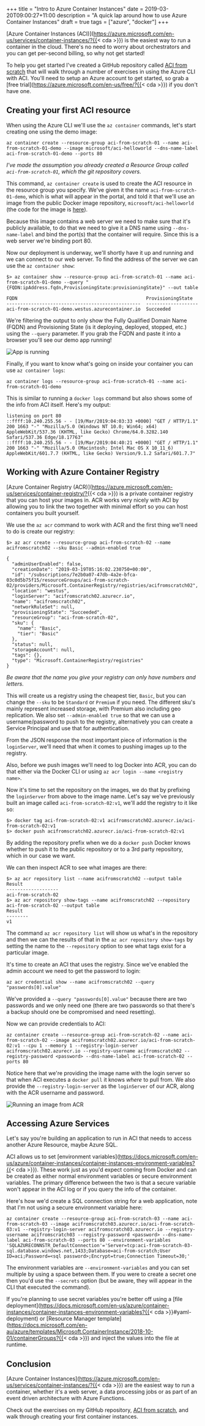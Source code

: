 +++
title = "Intro to Azure Container Instances"
date = 2019-03-20T09:00:27+11:00
description = "A quick lap around how to use Azure Container Instances"
draft = true
tags = ["azure", "docker"]
+++

[Azure Container Instances (ACI)](https://azure.microsoft.com/en-us/services/container-instances/?{{< cda >}}) is the easiest way to run a container in the cloud. There's no need to worry about orchestrators and you can get per-second billing, so why not get started!

To help you get started I've created a GitHub repository called [ACI from scratch](https://github.com/aaronpowell/aci-from-scratch) that will walk through a number of exercises in using the Azure CLI with ACI. You'll need to setup an Azure account to get started, so grab a [free trial](https://azure.microsoft.com/en-us/free/?{{< cda >}}) if you don't have one.

## Creating your first ACI resource

When using the Azure CLI we'll use the `az container` commands, let's start creating one using the demo image:

```
az container create --resource-group aci-from-scratch-01 --name aci-from-scratch-01-demo --image microsoft/aci-helloworld --dns-name-label aci-from-scratch-01-demo --ports 80
```

_I've made the assumption you already created a Resource Group called `aci-from-scratch-01`, which the git repository covers._

This command, `az container create` is used to create the ACI resource in the resource group you specify. We've given it the name `aci-from-scratch-01-demo`, which is what will appear in the portal, and told it that we'll use an image from the public Docker image repository, `microsoft/aci-helloworld` (the code for the image is [here](https://github.com/Azure-Samples/aci-helloworld)).

Because this image contains a web server we need to make sure that it's publicly available, to do that we need to give it a DNS name using `--dns-name-label` and bind the port(s) that the container will require. Since this is a web server we're binding port 80.

Now our deployment is underway, we'll shortly have it up and running and we can connect to our web server. To find the address of the server we can use the `az container show`:

```
$> az container show --resource-group aci-from-scratch-01 --name aci-from-scratch-01-demo --query "{FQDN:ipAddress.fqdn,ProvisioningState:provisioningState}" --out table

FQDN                                               ProvisioningState
-------------------------------------------------  -------------------
aci-from-scratch-01-demo.westus.azurecontainer.io  Succeeded
```

We're filtering the output to only show the Fully Qualified Domain Name (FQDN) and Provisioning State (is it deploying, deployed, stopped, etc.) using the `--query` parameter. If you grab the FQDN and paste it into a browser you'll see our demo app running!

![App is running](/images/aci-from-scratch/001.png)

Finally, if you want to know what's going on inside your container you can use `az container logs`:

```
az container logs --resource-group aci-from-scratch-01 --name aci-from-scratch-01-demo
```

This is similar to running a `docker logs` command but also shows some of the info from ACI itself. Here's my output:

```
listening on port 80
::ffff:10.240.255.56 - - [19/Mar/2019:04:03:33 +0000] "GET / HTTP/1.1" 200 1663 "-" "Mozilla/5.0 (Windows NT 10.0; Win64; x64) AppleWebKit/537.36 (KHTML, like Gecko) Chrome/64.0.3282.140 Safari/537.36 Edge/18.17763"
::ffff:10.240.255.56 - - [19/Mar/2019:04:40:21 +0000] "GET / HTTP/1.1" 200 1663 "-" "Mozilla/5.0 (Macintosh; Intel Mac OS X 10_11_6) AppleWebKit/601.7.7 (KHTML, like Gecko) Version/9.1.2 Safari/601.7.7"
```

## Working with Azure Container Registry

[Azure Container Registry (ACR)](https://azure.microsoft.com/en-us/services/container-registry/?{{< cda >}}) is a private container registry that you can host your images in. ACR works very nicely with ACI by allowing you to link the two together with minimal effort so you can host containers you built yourself.

We use the `az acr` command to work with ACR and the first thing we'll need to do is create our registry:

```
$> az acr create --resource-group aci-from-scratch-02 --name acifromscratch02 --sku Basic --admin-enabled true

{
  "adminUserEnabled": false,
  "creationDate": "2019-03-19T05:16:02.230750+00:00",
  "id": "/subscriptions/7e2b0a07-47db-4a2e-bfca-03c0d5b75f15/resourceGroups/aci-from-scratch-02/providers/Microsoft.ContainerRegistry/registries/acifromscratch02",
  "location": "westus",
  "loginServer": "acifromscratch02.azurecr.io",
  "name": "acifromscratch02",
  "networkRuleSet": null,
  "provisioningState": "Succeeded",
  "resourceGroup": "aci-from-scratch-02",
  "sku": {
    "name": "Basic",
    "tier": "Basic"
  },
  "status": null,
  "storageAccount": null,
  "tags": {},
  "type": "Microsoft.ContainerRegistry/registries"
}
```

_Be aware that the name you give your registry can only have numbers and letters._

This will create us a registry using the cheapest tier, `Basic`, but you can change the `--sku` to be `Standard` or `Premium` if you need. The different sku's mainly represent increased storage, with Premium also including geo replication. We also set `--admin-enabled true` so that we can use a username/password to push to the registry, alternatively you can create a Service Principal and use that for authentication.

From the JSON response the most important piece of information is the `loginServer`, we'll need that when it comes to pushing images up to the registry.

Also, before we push images we'll need to log Docker into ACR, you can do that either via the Docker CLI or using `az acr login --name <registry name>`.

Now it's time to set the repository on the images, we do that by prefixing the `loginServer` from above to the image name. Let's say we've previously built an image called `aci-from-scratch-02:v1`, we'll add the registry to it like so:

```
$> docker tag aci-from-scratch-02:v1 acifromscratch02.azurecr.io/aci-from-scratch-02:v1
$> docker push acifromscratch02.azurecr.io/aci-from-scratch-02:v1
```

By adding the repository prefix when we do a `docker push` Docker knows whether to push it to the public repository or to a 3rd party repository, which in our case we want.

We can then inspect ACR to see what images are there:

```
$> az acr repository list --name acifromscratch02 --output table
Result
-------------------
aci-from-scratch-02
$> az acr repository show-tags --name acifromscratch02 --repository aci-from-scratch-02 --output table
Result
--------
v1
```

The command `az acr repository list` will show us what's in the repository and then we can the results of that in the `az acr repository show-tags` by setting the name to the `--repository` option to see what tags exist for a particular image.

It's time to create an ACI that uses the registry. Since we've enabled the admin account we need to get the password to login:

```
az acr credential show --name acifromscratch02 --query "passwords[0].value"
```

We've provided a `--query "passwords[0].value"` because there are two passwords and we only need one (there are two passwords so that there's a backup should one be compromised and need resetting).

Now we can provide credentials to ACI:

```
az container create --resource-group aci-from-scratch-02 --name aci-from-scratch-02 --image acifromscratch02.azurecr.io/aci-from-scratch-02:v1 --cpu 1 --memory 1 --registry-login-server acifromscratch02.azurecr.io --registry-username acifromscratch02 --registry-password <password> --dns-name-label aci-from-scratch-02 --ports 80
```

Notice here that we're providing the image name with the login server so that when ACI executes a `docker pull` it knows _where_ to pull from. We also provide the `--registry-login-server` as the `loginServer` of our ACR, along with the ACR username and password.

![Running an image from ACR](/images/aci-from-scratch/002.png)

## Accessing Azure Services

Let's say you're building an application to run in ACI that needs to access another Azure Resource, maybe Azure SQL.

ACI allows us to set [environment variables](https://docs.microsoft.com/en-us/azure/container-instances/container-instances-environment-variables?{{< cda >}}). These work just as you'd expect coming from Docker and can be created as either normal environment variables or secure environment variables. The primary difference between the two is that a secure variable won't appear in the ACI log or if you query the info of the container.

Here's how we'd create a SQL connection string for a web application, note that I'm not using a secure environment variable here:

```
az container create --resource-group aci-from-scratch-03 --name aci-from-scratch-03 --image acifromscratch03.azurecr.io/aci-from-scratch-03:v1 --registry-login-server acifromscratch03.azurecr.io --registry-username acifromscratch03 --registry-password <password> --dns-name-label aci-from-scratch-03 --ports 80 --environment-variables 'SQLAZURECONNSTR_DefaultConnection'='Server=tcp:aci-from-scratch-03-sql.database.windows.net,1433;Database=aci-from-scratch;User ID=aci;Password=<sql password>;Encrypt=true;Connection Timeout=30;'
```

The environment variables are `--environment-variables` and you can set multiple by using a space between them. If you were to create a secret one then you'd use the `--secrets` option (but be aware, they will appear in the CLI that executed the command).

If you're planning to use secret variables you're better off using a [file deployment](https://docs.microsoft.com/en-us/azure/container-instances/container-instances-environment-variables?{{< cda >}}#yaml-deployment) or [Resource Manager template](https://docs.microsoft.com/en-au/azure/templates/Microsoft.ContainerInstance/2018-10-01/containerGroups?{{< cda >}}) and inject the values into the file at runtime.

## Conclusion

[Azure Container Instances](https://azure.microsoft.com/en-us/services/container-instances/?{{< cda >}}) are the easiest way to run a container, whether it's a web server, a data processing jobs or as part of an event driven architecture with Azure Functions.

Check out the exercises on my GitHub repository, [ACI from scratch](https://github.com/aaronpowell/aci-from-scratch), and walk through creating your first container instances.